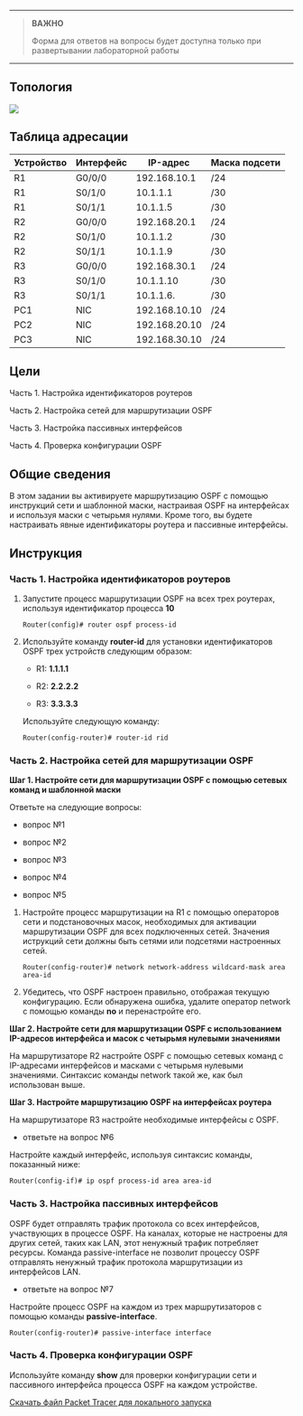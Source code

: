 
---

> **ВАЖНО**
> 
> Форма для ответов на вопросы будет доступна только при развертывании лабораторной работы 

---

## Топология

![](./assets/topology.png)

## Таблица адресации

| Устройство | Интерфейс | IP-адрес      | Маска подсети |
|------------|-----------|---------------|---------------|
| R1         | G0/0/0    | 192.168.10.1  | /24           |
| R1         | S0/1/0    | 10.1.1.1      | /30           |
| R1         | S0/1/1    | 10.1.1.5      | /30           |
| R2         | G0/0/0    | 192.168.20.1  | /24           |
| R2         | S0/1/0    | 10.1.1.2      | /30           |
| R2         | S0/1/1    | 10.1.1.9      | /30           |
| R3         | G0/0/0    | 192.168.30.1  | /24           |
| R3         | S0/1/0    | 10.1.1.10     | /30           |
| R3         | S0/1/1    | 10.1.1.6.     | /30           |
| PC1        | NIC       | 192.168.10.10 | /24           |
| PC2        | NIC       | 192.168.20.10 | /24           |
| PC3        | NIC       | 192.168.30.10 | /24           |

## Цели

Часть 1. Настройка идентификаторов роутеров

Часть 2. Настройка сетей для маршрутизации OSPF

Часть 3. Настройка пассивных интерфейсов

Часть 4. Проверка конфигурации OSPF

## Общие сведения

В этом задании вы активируете маршрутизацию OSPF с помощью инструкций сети и шаблонной маски, настраивая OSPF на интерфейсах и используя маски с четырьмя нулями. Кроме того, вы будете настраивать явные идентификаторы роутера и пассивные интерфейсы.

## Инструкция

### Часть 1. Настройка идентификаторов роутеров

1.  Запустите процесс маршрутизации OSPF на всех трех роутерах, используя идентификатор процесса **10**

    ```
    Router(config)# router ospf process-id
    ```

2.  Используйте команду **router-id** для установки идентификаторов OSPF трех устройств следующим образом:

    -   R1: **1.1.1.1**

    -   R2: **2.2.2.2**

    -   R3: **3.3.3.3**

    Используйте следующую команду:

    ```
    Router(config-router)# router-id rid
    ```

### Часть 2. Настройка сетей для маршрутизации OSPF

**Шаг 1. Настройте сети для маршрутизации OSPF с помощью сетевых команд и шаблонной маски**

Ответьте на следующие вопросы:

- вопрос №1

- вопрос №2

- вопрос №3

- вопрос №4

- вопрос №5

1.  Настройте процесс маршрутизации на R1 с помощью операторов сети и подстановочных масок, необходимых для активации маршрутизации OSPF для всех подключенных сетей. Значения иструкций сети должны быть сетями или подсетями настроенных сетей.

    ```
    Router(config-router)# network network-address wildcard-mask area area-id
    ```

2.  Убедитесь, что OSPF настроен правильно, отображая текущую конфигурацию. Если обнаружена ошибка, удалите оператор network с помощью команды **no** и перенастройте его.

**Шаг 2. Настройте сети для маршрутизации OSPF с использованием IP-адресов интерфейса и масок с четырьмя нулевыми значениями**

На маршрутизаторе R2 настройте OSPF с помощью сетевых команд с IP-адресами интерфейсов и масками с четырьмя нулевыми значениями. Синтаксис команды network такой же, как был использован выше.

**Шаг 3. Настройте маршрутизацию OSPF на интерфейсах роутера**

На маршрутизаторе R3 настройте необходимые интерфейсы с OSPF.

- ответьте на вопрос №6

Настройте каждый интерфейс, используя синтаксис команды, показанный ниже:

```
Router(config-if)# ip ospf process-id area area-id
```

### Часть 3. Настройка пассивных интерфейсов

OSPF будет отправлять трафик протокола со всех интерфейсов, участвующих в процессе OSPF. На каналах, которые не настроены для других сетей, таких как LAN, этот ненужный трафик потребляет ресурсы. Команда passive-interface не позволит процессу OSPF отправлять ненужный трафик протокола маршрутизации из интерфейсов LAN.

- ответьте на вопрос №7

Настройте процесс OSPF на каждом из трех маршрутизаторов с помощью команды **passive-interface**.

```
Router(config-router)# passive-interface interface
```

### Часть 4. Проверка конфигурации OSPF

Используйте команду **show** для проверки конфигурации сети и пассивного интерфейса процесса OSPF на каждом устройстве.

[Скачать файл Packet Tracer для локального запуска](./assets/2.2.13-lab.pka)
